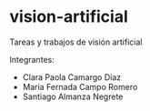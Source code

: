 # vision-artificial
Tareas y trabajos de visión artificial

Integrantes:
- Clara Paola Camargo Diaz
- Maria Fernada Campo Romero
- Santiago Almanza Negrete
